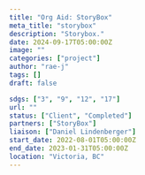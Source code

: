```yaml
---
title: "Org Aid: StoryBox"
meta_title: "storybox"
description: "Storybox."
date: 2024-09-17T05:00:00Z
image: ""
categories: ["project"]
author: "rae-j"
tags: []
draft: false

sdgs: ["3", "9", "12", "17"]
url: ""
status: ["Client", "Completed"]
partners: ["StoryBox"]
liaison: ["Daniel Lindenberger"]
start_date: 2022-08-01T05:00:00Z
end_date: 2023-01-31T05:00:00Z
location: "Victoria, BC"
---
```

